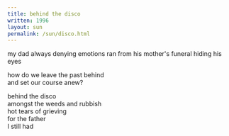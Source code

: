 ```yaml
---
title: behind the disco
written: 1996
layout: sun
permalink: /sun/disco.html
---
```


<div class="poem">
my dad  
always denying emotions  
ran  
from his mother's funeral  
hiding his eyes  


how do we leave the past behind  
and set our course anew?  


behind the disco  
amongst the weeds and rubbish  
hot tears of grieving  
for the father   
I still had
</div>
